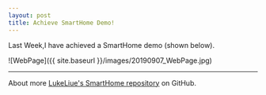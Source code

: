 ```yaml
---
layout: post
title: Achieve SmartHome Demo!
---
```


Last Week,I have achieved a SmartHome demo (shown below).

![WebPage]({{ site.baseurl }}/images/20190907_WebPage.jpg)

---

About more [LukeLiue's SmartHome repository](https://www.github.com/LukeLiu97/SmartHome) on GitHub.
